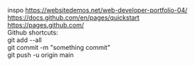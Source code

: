 inspo https://websitedemos.net/web-developer-portfolio-04/  
https://docs.github.com/en/pages/quickstart  
https://pages.github.com/  
Github shortcuts:  
git add --all  
git commit -m "something commit"  
git push -u origin main  
